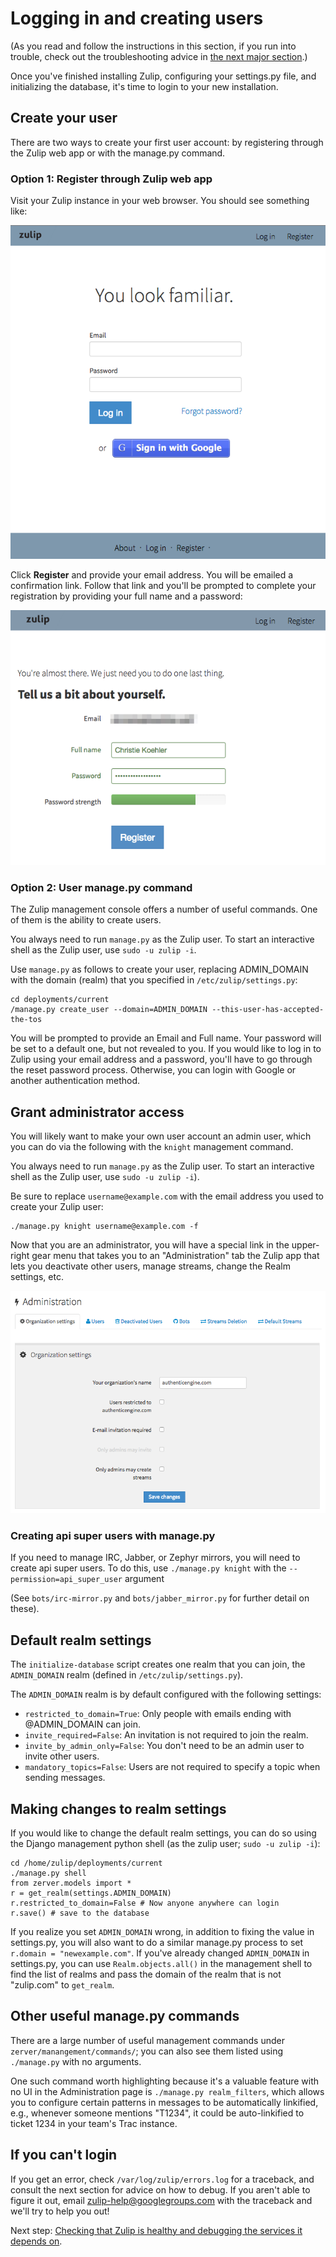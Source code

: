 # Logging in and creating users

(As you read and follow the instructions in this section, if you run
into trouble, check out the troubleshooting advice in [the next major
section](prod-health-check-debug.html).)

Once you've finished installing Zulip, configuring your settings.py
file, and initializing the database, it's time to login to your new
installation.

## Create your user

There are two ways to create your first user account: by registering through
the Zulip web app or with the manage.py command.

### Option 1: Register through Zulip web app

Visit your Zulip instance in your web browser. You should see something like:

![Image of Zulip home page](images/zulip-home.png)

Click **Register** and provide your email address. You will be emailed a
confirmation link. Follow that link and you'll be prompted to complete your
registration by providing your full name and a password:

![Image of Zulip create user page](images/zulip-confirm-create-user.png)

### Option 2: User manage.py command

The Zulip management console offers a number of useful commands. One of them is
the ability to create users.

You always need to run `manage.py` as the Zulip user. To start an interactive
shell as the Zulip user, use `sudo -u zulip -i`.

Use `manage.py` as follows to create your user, replacing ADMIN_DOMAIN with the
domain (realm) that you specified in `/etc/zulip/settings.py`:

```
cd deployments/current
/manage.py create_user --domain=ADMIN_DOMAIN --this-user-has-accepted-the-tos
```

You will be prompted to provide an Email and Full name. Your password will be
set to a default one, but not revealed to you. If you would like to log in to
Zulip using your email address and a password, you'll have to go through the
reset password process. Otherwise, you can login with Google or another
authentication method.

## Grant administrator access

You will likely want to make your own user account an admin user,
which you can do via the following with the `knight` management command.

You always need to run `manage.py` as the Zulip user. To start an interactive
shell as the Zulip user, use `sudo -u zulip -i`).

Be sure to replace `username@example.com` with the email address you used to
create your Zulip user:

```
./manage.py knight username@example.com -f
```

Now that you are an administrator, you will have a special link in the
upper-right gear menu that takes you to an "Administration" tab the Zulip app
that lets you deactivate other users, manage streams, change the Realm
settings, etc.

![Image of Zulip admin settings page](images/zulip-admin-settings.png)

### Creating api super users with manage.py

If you need to manage IRC, Jabber, or Zephyr mirrors, you will need to create
api super users. To do this, use `./manage.py knight` with the
`--permission=api_super_user` argument

(See `bots/irc-mirror.py` and `bots/jabber_mirror.py` for further detail on
these).

## Default realm settings

The `initialize-database` script creates one realm that you can join, the
`ADMIN_DOMAIN` realm (defined in `/etc/zulip/settings.py`).

The `ADMIN_DOMAIN` realm is by default configured with the following settings:

* `restricted_to_domain=True`: Only people with emails ending with @ADMIN_DOMAIN can join.
* `invite_required=False`: An invitation is not required to join the realm.
* `invite_by_admin_only=False`: You don't need to be an admin user to invite other users.
* `mandatory_topics=False`: Users are not required to specify a topic when sending messages.

## Making changes to realm settings

If you would like to change the default realm settings, you can do so using the
Django management python shell (as the zulip user; `sudo -u zulip -i`):

```
cd /home/zulip/deployments/current
./manage.py shell
from zerver.models import *
r = get_realm(settings.ADMIN_DOMAIN)
r.restricted_to_domain=False # Now anyone anywhere can login
r.save() # save to the database
```

If you realize you set `ADMIN_DOMAIN` wrong, in addition to fixing the
value in settings.py, you will also want to do a similar manage.py
process to set `r.domain = "newexample.com"`.  If you've already
changed `ADMIN_DOMAIN` in settings.py, you can use
`Realm.objects.all()` in the management shell to find the list of
realms and pass the domain of the realm that is not "zulip.com" to
`get_realm`.

## Other useful manage.py commands

There are a large number of useful management commands under
`zerver/manangement/commands/`; you can also see them listed using
`./manage.py` with no arguments.

One such command worth highlighting because it's a valuable feature
with no UI in the Administration page is `./manage.py realm_filters`,
which allows you to configure certain patterns in messages to be
automatically linkified, e.g., whenever someone mentions "T1234", it
could be auto-linkified to ticket 1234 in your team's Trac instance.

## If you can't login

If you get an error, check `/var/log/zulip/errors.log` for a traceback, and
consult the next section for advice on how to debug.  If you aren't able to
figure it out, email zulip-help@googlegroups.com with the traceback and we'll
try to help you out!


Next step: [Checking that Zulip is healthy and debugging the services
it depends on](prod-health-check-debug.html).
